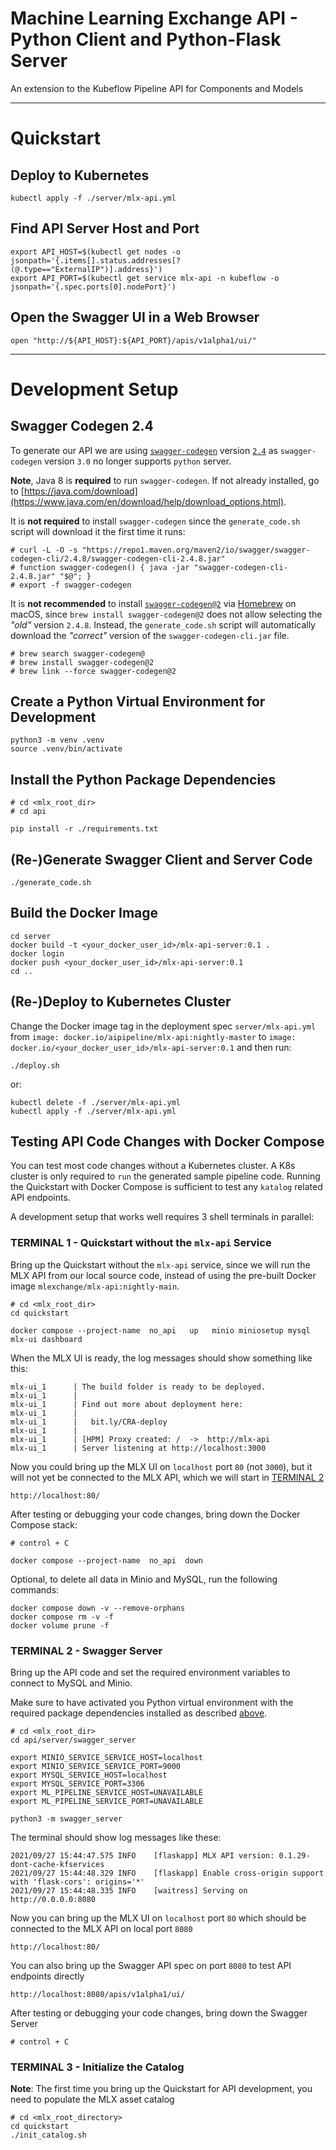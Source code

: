 # Machine Learning Exchange API - Python Client and Python-Flask Server

An extension to the Kubeflow Pipeline API for Components and Models

---

# Quickstart    

## Deploy to Kubernetes

    kubectl apply -f ./server/mlx-api.yml

## Find API Server Host and Port

    export API_HOST=$(kubectl get nodes -o jsonpath='{.items[].status.addresses[?(@.type=="ExternalIP")].address}')
    export API_PORT=$(kubectl get service mlx-api -n kubeflow -o jsonpath='{.spec.ports[0].nodePort}')

## Open the Swagger UI in a Web Browser

    open "http://${API_HOST}:${API_PORT}/apis/v1alpha1/ui/"
    
---

# Development Setup

## Swagger Codegen 2.4

To generate our API we are using [`swagger-codegen`](https://github.com/swagger-api/swagger-codegen/tree/v2.4.8#prerequisites)
version [`2.4`](https://repo1.maven.org/maven2/io/swagger/swagger-codegen-cli/2.4.8/swagger-codegen-cli-2.4.8.jar)
as `swagger-codegen` version `3.0` no longer supports `python` server.

**Note**, Java 8 is **required** to run `swagger-codegen`. If not already installed, go to
[https://java.com/download](https://www.java.com/en/download/help/download_options.html).

It is **not required** to install `swagger-codegen` since the `generate_code.sh` script will
download it the first time it runs:

    # curl -L -O -s "https://repo1.maven.org/maven2/io/swagger/swagger-codegen-cli/2.4.8/swagger-codegen-cli-2.4.8.jar"
    # function swagger-codegen() { java -jar "swagger-codegen-cli-2.4.8.jar" "$@"; }
    # export -f swagger-codegen

It is **not recommended** to install [`swagger-codegen@2`](https://formulae.brew.sh/formula-linux/swagger-codegen@2)
via [Homebrew](https://docs.brew.sh/Installation) on macOS, since `brew install swagger-codegen@2`
does not allow selecting the _"old"_ version `2.4.8`. Instead, the `generate_code.sh` script
will automatically download the _"correct"_ version of the `swagger-codegen-cli.jar` file.

    # brew search swagger-codegen@
    # brew install swagger-codegen@2
    # brew link --force swagger-codegen@2

## Create a Python Virtual Environment for Development

    python3 -m venv .venv
    source .venv/bin/activate

## Install the Python Package Dependencies

    # cd <mlx_root_dir>
    # cd api

    pip install -r ./requirements.txt

## (Re-)Generate Swagger Client and Server Code

    ./generate_code.sh

## Build the Docker Image

    cd server
    docker build -t <your_docker_user_id>/mlx-api-server:0.1 .
    docker login
    docker push <your_docker_user_id>/mlx-api-server:0.1
    cd ..

## (Re-)Deploy to Kubernetes Cluster

Change the Docker image tag in the deployment spec `server/mlx-api.yml` 
from `image: docker.io/aipipeline/mlx-api:nightly-master` 
to `image: docker.io/<your_docker_user_id>/mlx-api-server:0.1`
and then run:

    ./deploy.sh

or:

    kubectl delete -f ./server/mlx-api.yml
    kubectl apply -f ./server/mlx-api.yml

## Testing API Code Changes with Docker Compose

You can test most code changes without a Kubernetes cluster. A K8s cluster is only
required to `run` the generated sample pipeline code. Running the Quickstart with
Docker Compose is sufficient to test any `katalog` related API endpoints.

A development setup that works well requires 3 shell terminals in parallel:

### TERMINAL 1 - Quickstart without the `mlx-api` Service

Bring up the Quickstart without the `mlx-api` service, since we will run the MLX API
from our local source code, instead of using the pre-built Docker image `mlexchange/mlx-api:nightly-main`.

    # cd <mlx_root_dir>
    cd quickstart
    
    docker compose --project-name  no_api   up   minio miniosetup mysql mlx-ui dashboard

When the MLX UI is ready, the log messages should show something like this:

    mlx-ui_1      | The build folder is ready to be deployed.
    mlx-ui_1      | 
    mlx-ui_1      | Find out more about deployment here:
    mlx-ui_1      | 
    mlx-ui_1      |   bit.ly/CRA-deploy
    mlx-ui_1      | 
    mlx-ui_1      | [HPM] Proxy created: /  ->  http://mlx-api
    mlx-ui_1      | Server listening at http://localhost:3000

Now you could bring up the MLX UI on `localhost` port `80` (not `3000`), but it will not yet be
connected to the MLX API, which we will start in [TERMINAL 2](#terminal-2---swagger-server)

    http://localhost:80/

After testing or debugging your code changes, bring down the Docker Compose stack:

    # control + C 

    docker compose --project-name  no_api  down

Optional, to delete all data in Minio and MySQL, run the following commands:

    docker compose down -v --remove-orphans
    docker compose rm -v -f
    docker volume prune -f


### TERMINAL 2 - Swagger Server

Bring up the API code and set the required environment variables to connect to MySQL and Minio.

Make sure to have activated you Python virtual environment with the required package dependencies
installed as described [above](#create-a-python-virtual-environment-for-development).

    # cd <mlx_root_dir>
    cd api/server/swagger_server

    export MINIO_SERVICE_SERVICE_HOST=localhost
    export MINIO_SERVICE_SERVICE_PORT=9000
    export MYSQL_SERVICE_HOST=localhost
    export MYSQL_SERVICE_PORT=3306
    export ML_PIPELINE_SERVICE_HOST=UNAVAILABLE
    export ML_PIPELINE_SERVICE_PORT=UNAVAILABLE

    python3 -m swagger_server

The terminal should show log messages like these:

    2021/09/27 15:44:47.575 INFO    [flaskapp] MLX API version: 0.1.29-dont-cache-kfservices
    2021/09/27 15:44:48.329 INFO    [flaskapp] Enable cross-origin support with 'flask-cors': origins='*'
    2021/09/27 15:44:48.335 INFO    [waitress] Serving on http://0.0.0.0:8080

Now you can bring up the MLX UI on `localhost` port `80` which should be connected to the
MLX API on local port `8080`

    http://localhost:80/

You can also bring up the Swagger API spec on port `8080` to test API endpoints directly

    http://localhost:8080/apis/v1alpha1/ui/

After testing or debugging your code changes, bring down the Swagger Server

    # control + C

### TERMINAL 3 - Initialize the Catalog

**Note**: The first time you bring up the Quickstart for API development, you need
to populate the MLX asset catalog

    # cd <mlx_root_directory>
    cd quickstart
    ./init_catalog.sh
